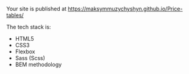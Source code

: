 Your site is published at https://maksymmuzychyshyn.github.io/Price-tables/

The tech stack is:

- HTML5
- CSS3
- Flexbox
- Sass (Scss)
- BEM methodology